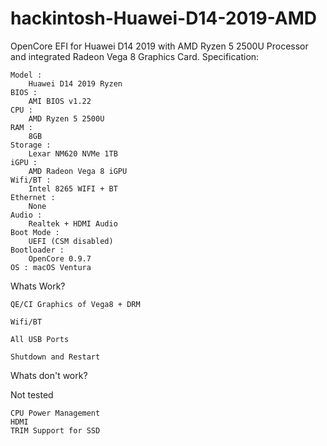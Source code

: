 # hackintosh-Huawei-D14-2019-AMD
OpenCore EFI for Huawei D14 2019 with AMD Ryzen 5 2500U Processor and integrated Radeon Vega 8 Graphics Card.
Specification:

    Model : 
		Huawei D14 2019 Ryzen
    BIOS : 
		AMI BIOS v1.22
    CPU : 
		AMD Ryzen 5 2500U
    RAM : 
		8GB
    Storage : 
		Lexar NM620 NVMe 1TB
    iGPU : 
		AMD Radeon Vega 8 iGPU
    Wifi/BT : 
		Intel 8265 WIFI + BT
    Ethernet : 
		None
    Audio : 
		Realtek + HDMI Audio
    Boot Mode : 
		UEFI (CSM disabled)
    Bootloader : 
		OpenCore 0.9.7
    OS : macOS Ventura 
		

Whats Work?

  	QE/CI Graphics of Vega8 + DRM

	Wifi/BT

	All USB Ports

	Shutdown and Restart


Whats don't work?
	

Not tested

	CPU Power Management
	HDMI
	TRIM Support for SSD
	
